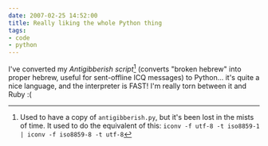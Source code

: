```yaml
---
date: 2007-02-25 14:52:00
title: Really liking the whole Python thing
tags:
- code
- python
---
```


I've converted my _Antigibberish script_[^footnote]
(converts "broken hebrew" into proper hebrew, useful for sent-offline ICQ
messages) to Python... it's quite a nice language, and the interpreter is FAST!
I'm really torn between it and Ruby :(

[^footnote]: Used to have a copy of `antigibberish.py`, but it's been lost in
the mists of time. It used to do the equivalent of this:
`iconv -f utf-8 -t iso8859-1 | iconv -f iso8859-8 -t utf-8`
